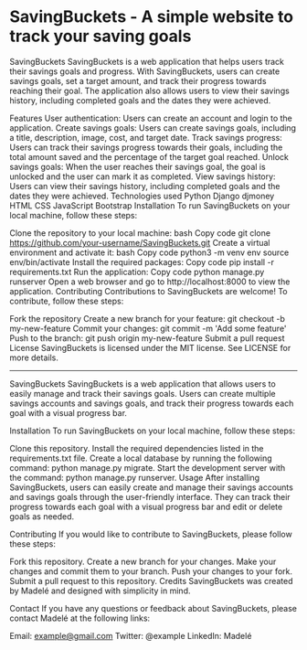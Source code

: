 # SavingBuckets - A simple website to track your saving goals

SavingBuckets
SavingBuckets is a web application that helps users track their savings goals and progress. With SavingBuckets, users can create savings goals, set a target amount, and track their progress towards reaching their goal. The application also allows users to view their savings history, including completed goals and the dates they were achieved.

Features
User authentication: Users can create an account and login to the application.
Create savings goals: Users can create savings goals, including a title, description, image, cost, and target date.
Track savings progress: Users can track their savings progress towards their goals, including the total amount saved and the percentage of the target goal reached.
Unlock savings goals: When the user reaches their savings goal, the goal is unlocked and the user can mark it as completed.
View savings history: Users can view their savings history, including completed goals and the dates they were achieved.
Technologies used
Python
Django
djmoney
HTML
CSS
JavaScript
Bootstrap
Installation
To run SavingBuckets on your local machine, follow these steps:

Clone the repository to your local machine:
bash
Copy code
git clone https://github.com/your-username/SavingBuckets.git
Create a virtual environment and activate it:
bash
Copy code
python3 -m venv env
source env/bin/activate
Install the required packages:
Copy code
pip install -r requirements.txt
Run the application:
Copy code
python manage.py runserver
Open a web browser and go to http://localhost:8000 to view the application.
Contributing
Contributions to SavingBuckets are welcome! To contribute, follow these steps:

Fork the repository
Create a new branch for your feature: git checkout -b my-new-feature
Commit your changes: git commit -m 'Add some feature'
Push to the branch: git push origin my-new-feature
Submit a pull request
License
SavingBuckets is licensed under the MIT license. See LICENSE for more details.

--- 
SavingBuckets
SavingBuckets is a web application that allows users to easily manage and track their savings goals. Users can create multiple savings accounts and savings goals, and track their progress towards each goal with a visual progress bar.

Installation
To run SavingBuckets on your local machine, follow these steps:

Clone this repository.
Install the required dependencies listed in the requirements.txt file.
Create a local database by running the following command: python manage.py migrate.
Start the development server with the command: python manage.py runserver.
Usage
After installing SavingBuckets, users can easily create and manage their savings accounts and savings goals through the user-friendly interface. They can track their progress towards each goal with a visual progress bar and edit or delete goals as needed.

Contributing
If you would like to contribute to SavingBuckets, please follow these steps:

Fork this repository.
Create a new branch for your changes.
Make your changes and commit them to your branch.
Push your changes to your fork.
Submit a pull request to this repository.
Credits
SavingBuckets was created by Madelé and designed with simplicity in mind.

Contact
If you have any questions or feedback about SavingBuckets, please contact Madelé at the following links:

Email: example@gmail.com
Twitter: @example
LinkedIn: Madelé
